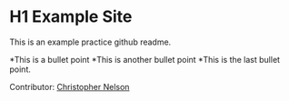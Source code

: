 # H1 Example Site

This is an example practice github readme.

*This is a bullet point
*This is another bullet point
*This is the last bullet point.

Contributor: [Christopher Nelson](http://linkedin.com/cpn222)